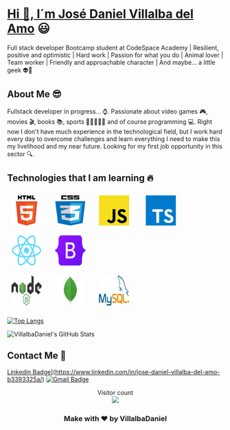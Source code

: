  # <a href="https://www.linkedin.com/in/jose-daniel-villalba-del-amo-b3393325a/">Hi 🙌, I´m José Daniel Villalba del Amo</a> :smiley:
 
 

Full stack developer Bootcamp student at CodeSpace Academy | Resilient, positive and optimistic | Hard work | 
Passion for what you do | Animal lover | Team worker | Friendly and approachable character | And maybe... a little geek 👽🤖

## About Me :sunglasses:
Fullstack developer in progress... ⌚. Passionate about video games 🎮, movies 🎬, books 📚, sports 🥊🏋️‍♀️🏃‍♂️ and of course programming 💻. Right now I don't have much experience in the technological field, but I work hard every day to overcome challenges and learn everything I need to make this my livelihood and my near future. Looking for my first job opportunity in this sector 🔍.



## Technologies that I am learning :fire:

<img width="70px" 
    height="70px" 
    style="margin: 10px"
    src="./assets/HTML5.png"> &nbsp;
<img width="70px" 
    height="70px" 
    style="margin: 10px"
    src="./assets/CSS.png"> &nbsp;
<img width="70px" 
    height="70px" 
    style="margin: 10px"
    src="./assets/JS.png"> &nbsp; &nbsp;
<img width="70px" 
    height="70px" 
    style="margin: 10px"
    src="./assets/Typescript.svg.png"> &nbsp;
<img width="70px" 
    height="70px" 
    style="margin: 10px"
    src="./assets/React.png"> &nbsp;
<img width="70px" 
    height="70px" 
    style="margin: 10px"
    src="./assets/Bootstrap.png">   
<img width="70px" 
    height="70px" 
    style="margin: 10px"
    src="./assets/Node.js m.png"> &nbsp;
<img width="70px" 
    height="70px" 
    style="margin: 10px"
    src="./assets/MongoDB.png"> &nbsp;
<img width="70px" 
    height="70px" 
    style="margin: 10px"
    src="./assets/MYSQL.png"> &nbsp;    
    
    



[![Top Langs](https://github-readme-stats.vercel.app/api/top-langs/?username=anuraghazra&layout=compact&theme=radical)](https://github.com/VillalbaDaniel/github-ñlreadme-stats)


<img src="https://github-readme-stats.vercel.app/api?username=VillalbaDaniel&&show_icons=true&theme=radical&line_height=27&v=5" alt="VillalbaDaniel's GitHub Stats" />

   
    


##  Contact Me :speech_balloon:
[Linkedin Badge](https://img.shields.io/badge/-Daniel_Villalba-blue?style=flat-square&logo=Linkedin&logoColor=white&link=https://www.linkedin.com/in/jose-daniel-villalba-del-amo-b3393325a/)](https://www.linkedin.com/in/jose-daniel-villalba-del-amo-b3393325a/) [![Gmail Badge](https://img.shields.io/badge/-jdvillalba2@hotmail.com-c14438?style=flat-square&logo=Gmail&logoColor=white&link=mailto:jdvillalba2@hotmail.com)](mailto:jdvillalba2@hotmail.com) 

<p align="center"> 
  Visitor count<br>
  <img src="https://profile-counter.glitch.me/VillalbaDaniel/count.svg" />
</p>


<div align="center">

### Make with ❤️ by VillalbaDaniel

</div>








